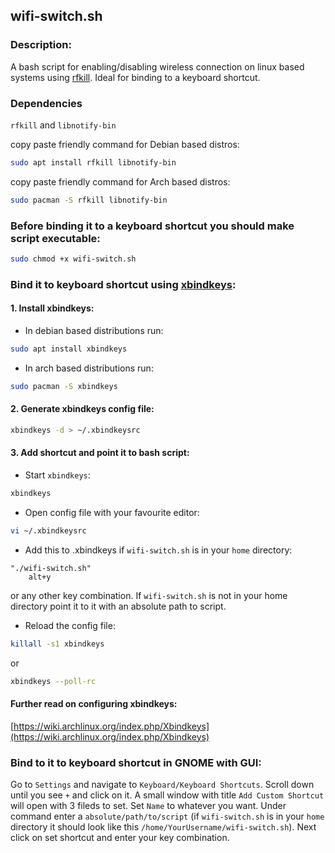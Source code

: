 ## wifi-switch.sh

### **Description:**
A bash script for enabling/disabling wireless connection on linux based systems using [rfkill](https://linux.die.net/man/1/rfkill). Ideal for binding to a keyboard shortcut.

### **Dependencies**
`rfkill` and `libnotify-bin` <br>

copy paste friendly command for Debian based distros:
```bash
sudo apt install rfkill libnotify-bin
```
copy paste friendly command for Arch based distros:
```bash
sudo pacman -S rfkill libnotify-bin
```

### **Before binding it to a keyboard shortcut you should make script executable:**
```bash
sudo chmod +x wifi-switch.sh
```
### **Bind it to keyboard shortcut using** [xbindkeys](https://linux.die.net/man/1/xbindkeys):

#### 1. Install xbindkeys:

* In debian based distributions run:
```bash
sudo apt install xbindkeys
```
* In arch based distributions run:
```bash
sudo pacman -S xbindkeys
```

#### 2. Generate xbindkeys config file:

```bash
xbindkeys -d > ~/.xbindkeysrc
```

#### 3. Add shortcut and point it to bash script:

* Start `xbindkeys`:
```bash
xbindkeys
```

* Open config file with your favourite editor:

```bash
vi ~/.xbindkeysrc
```

* Add this to .xbindkeys if `wifi-switch.sh` is in your `home` directory:
```
"./wifi-switch.sh"
    alt+y
```
or any other key combination. If `wifi-switch.sh` is not in your home directory point it to it with an absolute path to script.

* Reload the config file:
```bash
killall -s1 xbindkeys
```
or

```bash
xbindkeys --poll-rc
```

#### Further read on configuring xbindkeys:
[https://wiki.archlinux.org/index.php/Xbindkeys](https://wiki.archlinux.org/index.php/Xbindkeys)

### Bind to it to keyboard shortcut in GNOME with GUI:
Go to `Settings` and navigate to `Keyboard/Keyboard Shortcuts`. Scroll down until you see `+` and click on it. A small window with title `Add Custom Shortcut` will open with 3 fileds to set. Set `Name` to whatever you want. Under command enter a ```absolute/path/to/script``` (if `wifi-switch.sh` is in your `home` directory it should look like this ```/home/YourUsername/wifi-switch.sh```). Next click on set shortcut and enter your key combination.

